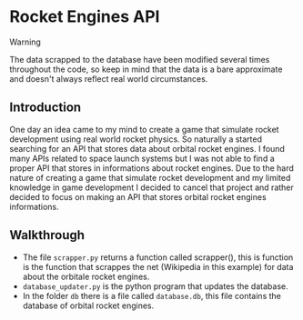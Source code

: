 # Rocket Engines API
 > [!WARNING]
 > The data scrapped to the database have been modified several times throughout the code, so keep in mind that the data is a bare approximate and doesn't always reflect real world circumstances.
## Introduction
One day an idea came to my mind to create a game that simulate rocket development using real world rocket physics. So naturally a started searching for an API that stores data about orbital rocket engines. I found many APIs related to space launch systems but I was not able to find a proper API that stores in informations about rocket engines. Due to the hard nature of creating a game that simulate rocket development and my limited knowledge in game development I decided to cancel that project and rather decided to focus on making an API that stores orbital rocket engines informations.
## Walkthrough
* The file `scrapper.py` returns a function called scrapper(), this is function is the function that scrappes the net (Wikipedia in this example) for data about the orbitale rocket engines.
* `database_updater.py` is the python program that updates the database.
* In the folder `db` there is a file called `database.db`, this file contains the database of orbital rocket engines.
